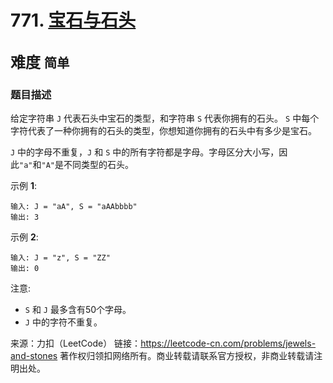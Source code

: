 # 771. [宝石与石头](https://leetcode-cn.com/problems/jewels-and-stones/)  
<font size=5> 难度 `简单` </font>
---

### 题目描述

给定字符串 `J` 代表石头中宝石的类型，和字符串 `S` 代表你拥有的石头。 `S` 中每个字符代表了一种你拥有的石头的类型，你想知道你拥有的石头中有多少是宝石。

`J` 中的字母不重复，`J` 和 `S` 中的所有字符都是字母。字母区分大小写，因此`"a"`和`"A"`是不同类型的石头。

示例 **1**:
```
输入: J = "aA", S = "aAAbbbb"
输出: 3
```
示例 **2**:
```
输入: J = "z", S = "ZZ"
输出: 0
```
注意:

* `S` 和 `J` 最多含有50个字母。
* `J` 中的字符不重复。


来源：力扣（LeetCode）
链接：https://leetcode-cn.com/problems/jewels-and-stones
著作权归领扣网络所有。商业转载请联系官方授权，非商业转载请注明出处。
